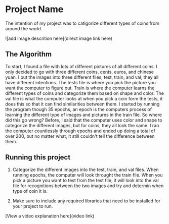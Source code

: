 # Project Name

The intention of my project was to catigorize different types of coins from around the world.

![add image descrition here](direct image link here)

## The Algorithm

To start, I found a file with lots of different pictures of all different coins. I only decided to go with three different coins, cents, euros, and chinese yuan. I put the images into three different files, test, train, and val, they all have different intentions. The tests file is where you pick the picture you want the computer to figure out. Train is where the computer learns the different types of coins and categorize them based on shape and color. The val file is what the computer looks at when you pick a coin form the tests, it does this so that it can find similarities between them. I started by running the program though 35 epochs, an epoch is the computers process of learning the different type of images and pictures in the train file. So where did this go wrong? Before, I said that the computer uses color and shape to categorize the different images, but for coins, they all look the same. I ran the computer countlessly through epochs and ended up doing a total of over 200, but no matter what, it still couldn't tell the difference between them.

## Running this project

1. Categorize the different images into the test, train, and val files. When running epochs, the computer will look throught the train file. When you pick a picture you want to test from the test file, it will look into the val file for recognitions between the two images and try and determin when type of coin it is.

2. Make sure to include any required libraries that need to be installed for your project to run.

[View a video explanation here](video link)
